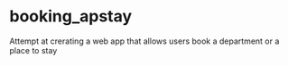 # booking_apstay
Attempt at crerating a web app that allows users book a department or a place to stay
